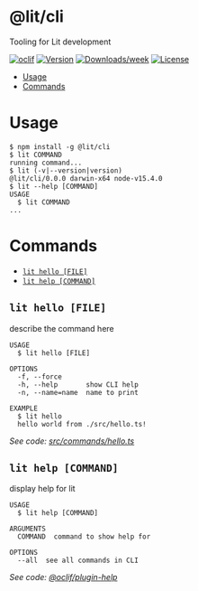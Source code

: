 # @lit/cli

Tooling for Lit development

[![oclif](https://img.shields.io/badge/cli-oclif-brightgreen.svg)](https://oclif.io)
[![Version](https://img.shields.io/npm/v/@lit/cli.svg)](https://npmjs.org/package/@lit/cli)
[![Downloads/week](https://img.shields.io/npm/dw/@lit/cli.svg)](https://npmjs.org/package/@lit/cli)
[![License](https://img.shields.io/npm/l/@lit/cli.svg)](https://github.com/Polymer/lit-html/blob/master/package.json)

<!-- toc -->

- [Usage](#usage)
- [Commands](#commands)
<!-- tocstop -->

# Usage

<!-- usage -->

```sh-session
$ npm install -g @lit/cli
$ lit COMMAND
running command...
$ lit (-v|--version|version)
@lit/cli/0.0.0 darwin-x64 node-v15.4.0
$ lit --help [COMMAND]
USAGE
  $ lit COMMAND
...
```

<!-- usagestop -->

# Commands

<!-- commands -->

- [`lit hello [FILE]`](#lit-hello-file)
- [`lit help [COMMAND]`](#lit-help-command)

## `lit hello [FILE]`

describe the command here

```
USAGE
  $ lit hello [FILE]

OPTIONS
  -f, --force
  -h, --help       show CLI help
  -n, --name=name  name to print

EXAMPLE
  $ lit hello
  hello world from ./src/hello.ts!
```

_See code: [src/commands/hello.ts](https://github.com/Polymer/lit-html/blob/v0.0.0/src/commands/hello.ts)_

## `lit help [COMMAND]`

display help for lit

```
USAGE
  $ lit help [COMMAND]

ARGUMENTS
  COMMAND  command to show help for

OPTIONS
  --all  see all commands in CLI
```

_See code: [@oclif/plugin-help](https://github.com/oclif/plugin-help/blob/v3.2.2/src/commands/help.ts)_

<!-- commandsstop -->
